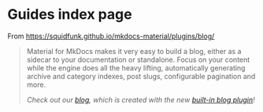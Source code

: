 # Guides index page

From https://squidfunk.github.io/mkdocs-material/plugins/blog/

> Material for MkDocs makes it very easy to build a blog, either as a sidecar to your documentation or standalone. Focus on your content while the engine does all the heavy lifting, automatically generating archive and category indexes, post slugs, configurable pagination and more.
> 
> _Check out our [blog](https://squidfunk.github.io/mkdocs-material/setup/setting-up-a-blog/), which is created with the new [built-in blog plugin](https://squidfunk.github.io/mkdocs-material/plugins/blog/)!_

